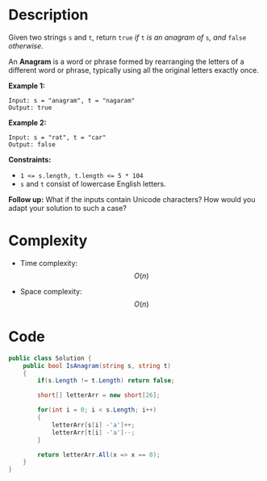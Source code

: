 # Description

Given two strings `s` and `t`, return `true` *if* `t` *is an anagram of* `s`*, and* `false` *otherwise*.

An **Anagram** is a word or phrase formed by rearranging the letters of a different word or phrase, typically using all the original letters exactly once.

 

**Example 1:**

```
Input: s = "anagram", t = "nagaram"
Output: true
```

**Example 2:**

```
Input: s = "rat", t = "car"
Output: false
```

 

**Constraints:**

- `1 <= s.length, t.length <= 5 * 104`
- `s` and `t` consist of lowercase English letters.

 

**Follow up:** What if the inputs contain Unicode characters? How would you adapt your solution to such a case?

# Complexity
- Time complexity: $$O(n)$$
<!-- Add your time complexity here, e.g. $$O(n)$$ -->

- Space complexity: $$O(n)$$
<!-- Add your space complexity here, e.g. $$O(n)$$ -->

# Code
```C#
public class Solution {
    public bool IsAnagram(string s, string t) 
    {
        if(s.Length != t.Length) return false;

        short[] letterArr = new short[26];

        for(int i = 0; i < s.Length; i++)
        {
            letterArr[s[i] -'a']++;
            letterArr[t[i] -'a']--;
        }

        return letterArr.All(x => x == 0);
    }
}
```